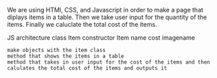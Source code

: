 We are using HTMl, CSS, and Javascript in order to make a page that diplays items in a table. Then we take user input for the quantity of the items. Finally we caluclate the total cost of the items.

JS architecture
    class Item
    constructor Item
        name
        cost 
        imagename

    make objects with the item class
    method that shows the items in a table
    method that takes in user input for the cost of the items and then calulates the total cost of the items and outputs it